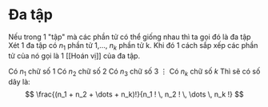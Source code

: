 # Đa tập
Nếu trong 1 "tập" mà các phần tử có thể giống nhau thì ta gọi đó là đa tập
Xét 1 đa tập có $n_1$ phần tử 1,..., $n_k$ phần tử k. Khi đó 1 cách sắp xếp các phần tử của nó gọi là 1 [[Hoán vị]] của đa tập.

Có $n_1$ chữ số $1$
Có $n_2$ chữ số $2$
Có $n_3$ chữ số $3$
	$\vdots$
Có $n_k$ chữ số $k$
Thì sẽ có số dãy là:
$$
\frac{(n_1 + n_2 + \dots + n_k)!}{n_1 ! \, n_2 ! \, \dots \, n_k !}
$$